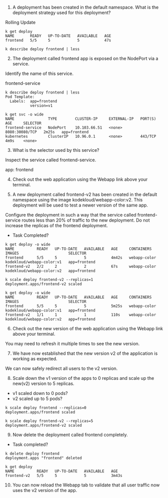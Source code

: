 1. A deployment has been created in the default namespace. What is the deployment strategy used for this deployment?

Rolling Update

```shell
k get deploy
NAME       READY   UP-TO-DATE   AVAILABLE   AGE
frontend   5/5     5            5           47s

k describe deploy frontend | less
```

2. The deployment called frontend app is exposed on the NodePort via a service.

Identify the name of this service.

frontend-service

```shell
k describe deploy frontend | less
Pod Template:
  Labels:  app=frontend
           version=v1

k get svc -o wide
NAME               TYPE        CLUSTER-IP     EXTERNAL-IP   PORT(S)          AGE     SELECTOR
frontend-service   NodePort    10.103.66.51   <none>        8080:30080/TCP   2m25s   app=frontend
kubernetes         ClusterIP   10.96.0.1      <none>        443/TCP          4m9s    <none>
```

3. What is the selector used by this service?

Inspect the service called frontend-service.

app: frontend

4. Check out the web application using the Webapp link above your terminal.

5. A new deployment called frontend-v2 has been created in the default namespace using the image kodekloud/webapp-color:v2. This deployment will be used to test a newer version of the same app.

Configure the deployment in such a way that the service called frontend-service routes less than 20% of traffic to the new deployment.
Do not increase the replicas of the frontend deployment.

- Task Completed?

```shell
k get deploy -o wide
NAME          READY   UP-TO-DATE   AVAILABLE   AGE     CONTAINERS     IMAGES                      SELECTOR
frontend      5/5     5            5           4m42s   webapp-color   kodekloud/webapp-color:v1   app=frontend
frontend-v2   2/2     2            2           67s     webapp-color   kodekloud/webapp-color:v2   app=frontend

k scale deploy frontend-v2 --replicas=1
deployment.apps/frontend-v2 scaled

k get deploy -o wide
NAME          READY   UP-TO-DATE   AVAILABLE   AGE     CONTAINERS     IMAGES                      SELECTOR
frontend      5/5     5            5           5m25s   webapp-color   kodekloud/webapp-color:v1   app=frontend
frontend-v2   1/1     1            1           110s    webapp-color   kodekloud/webapp-color:v2   app=frontend
```

6. Check out the new version of the web application using the Webapp link above your terminal.

You may need to refresh it multiple times to see the new version.

7. We have now established that the new version v2 of the application is working as expected.

We can now safely redirect all users to the v2 version.

8. Scale down the v1 version of the apps to 0 replicas and scale up the new(v2) version to 5 replicas.

- v1 scaled down to 0 pods?
- v2 scaled up to 5 pods?

```shell
k scale deploy frontend --replicas=0
deployment.apps/frontend scaled

k scale deploy frontend-v2 --replicas=5
deployment.apps/frontend-v2 scaled
```

9. Now delete the deployment called frontend completely.

- Task completed?

```shell
k delete deploy frontend
deployment.apps "frontend" deleted

k get deploy
NAME          READY   UP-TO-DATE   AVAILABLE   AGE
frontend-v2   5/5     5            5           3m43s
```

10. You can now reload the Webapp tab to validate that all user traffic now uses the v2 version of the app.

